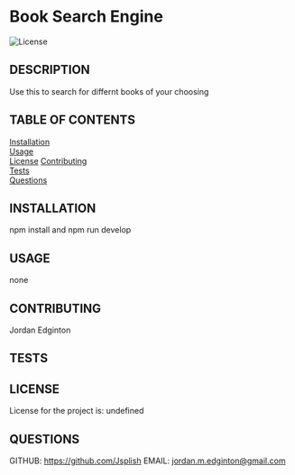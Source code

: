# Book Search Engine

  ![License](https://img.shields.io/badge/license-undefined-brightgreen)

  ## DESCRIPTION
  Use this to search for differnt books of your choosing

  ## TABLE OF CONTENTS
  [Installation](#installation)  
  [Usage](#usage)  
  [License](#license) 
  [Contributing](#contributing)  
  [Tests](#tests)   
  [Questions](#questions)
  
  ## INSTALLATION
  npm install and npm run develop

  ## USAGE
  none

  ## CONTRIBUTING
  Jordan Edginton

  ## TESTS
  

  ## LICENSE
  License for the project is: 
  undefined

  ## QUESTIONS
  GITHUB: https://github.com/Jsplish
  EMAIL: jordan.m.edginton@gmail.com

